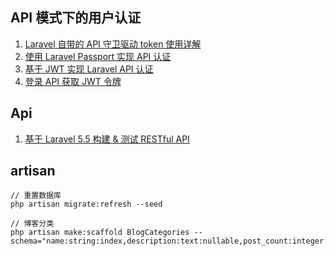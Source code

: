 
## API 模式下的用户认证
1. [Laravel 自带的 API 守卫驱动 token 使用详解](https://learnku.com/articles/11006/detailed-explanation-of-laravels-own-api-guard-drive-token)
2. [使用 Laravel Passport 实现 API 认证](https://laravelacademy.org/post/8298.html)
3. [基于 JWT 实现 Laravel API 认证](https://laravelacademy.org/post/9794.html)
4. [登录 API 获取 JWT 令牌](https://learnku.com/courses/laravel-advance-training/5.5/mobile-login-api/793)

## Api
1. [基于 Laravel 5.5 构建 & 测试 RESTful API](https://laravelacademy.org/post/9153.html)


## artisan 
```
// 重置数据库
php artisan migrate:refresh --seed

// 博客分类
php artisan make:scaffold BlogCategories --schema="name:string:index,description:text:nullable,post_count:integer:default(0),user_id:integer:unsigned:index"

```
